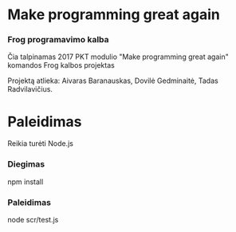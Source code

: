 # Make programming great again

### Frog programavimo kalba

Čia talpinamas 2017 PKT modulio "Make programming great again" komandos Frog kalbos projektas

Projektą atlieka: Aivaras Baranauskas, Dovilė Gedminaitė, Tadas Radvilavičius.

# Paleidimas

Reikia turėti Node.js

### Diegimas

npm install

### Paleidimas

node scr/test.js
